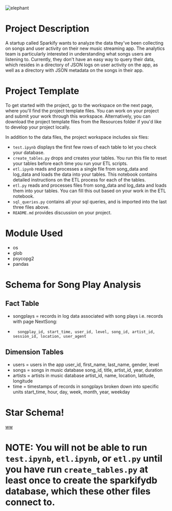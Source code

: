 
![elephant](https://user-images.githubusercontent.com/63891089/194710009-f2e4fc55-c39e-4dff-b468-a1e97bfe7ab9.png)

# Project Description
A startup called Sparkify wants to analyze the data they've been collecting on songs and user activity on their new music streaming app. The analytics team is particularly interested in understanding what songs users are listening to. Currently, they don't have an easy way to query their data, which resides in a directory of JSON logs on user activity on the app, as well as a directory with JSON metadata on the songs in their app.

# Project Template
To get started with the project, go to the workspace on the next page, where you'll find the project template files. You can work on your project and submit your work through this workspace. Alternatively, you can download the project template files from the Resources folder if you'd like to develop your project locally.

In addition to the data files, the project workspace includes six files:

- `test.ipynb` displays the first few rows of each table to let you check your database.
- `create_tables.py` drops and creates your tables. You run this file to reset your tables before each time you run your ETL scripts.
- `etl.ipynb` reads and processes a single file from song_data and log_data and loads the data into your tables. This notebook contains detailed instructions on the ETL process for each of the tables.
- `etl.py` reads and processes files from song_data and log_data and loads them into your tables. You can fill this out based on your work in the ETL notebook.
- `sql_queries.py` contains all your sql queries, and is imported into the last three files above.
- `README.md` provides discussion on your project.

# Module Used
- os
- glob
- psycopg2
- pandas

# Schema for Song Play Analysis
## Fact Table
- songplays = records in log data associated with song plays i.e. records with page NextSong: 
-       songplay_id, start_time, user_id, level, song_id, artist_id, session_id, location, user_agent
## Dimension Tables
- users = users in the app
        user_id, first_name, last_name, gender, level
- songs = songs in music database
        song_id, title, artist_id, year, duration
- artists = artists in music database
        artist_id, name, location, latitude, longitude
- time = timestamps of records in songplays broken down into specific units
        start_time, hour, day, week, month, year, weekday

# Star Schema!
[ww](https://user-images.githubusercontent.com/63891089/194772024-9979badc-b150-4f23-bfb8-7f9feffd2d59.jpg)

# NOTE: You will not be able to run `test.ipynb`, `etl.ipynb`, or `etl.py` until you have run `create_tables.py` at least once to create the sparkifydb database, which these other files connect to.

